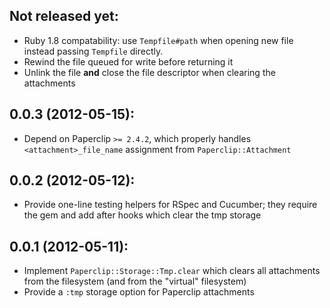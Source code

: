 ## Not released yet:

* Ruby 1.8 compatability: use `Tempfile#path` when opening new file
  instead passing `Tempfile` directly.
* Rewind the file queued for write before returning it
* Unlink the file **and** close the file descriptor when clearing
  the attachments

## 0.0.3 (2012-05-15):

* Depend on Paperclip `>= 2.4.2`, which properly handles
  `<attachment>_file_name` assignment from `Paperclip::Attachment`

## 0.0.2 (2012-05-12):

* Provide one-line testing helpers for RSpec and Cucumber;
  they require the gem and add after hooks which clear the
  tmp storage

## 0.0.1 (2012-05-11):

* Implement `Paperclip::Storage::Tmp.clear` which clears all
  attachments from the filesystem (and from the "virtual" filesystem)
* Provide a `:tmp` storage option for Paperclip attachments
